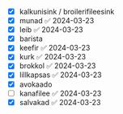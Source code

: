 - [x] kalkunisink / broilerifileesink
- [x] munad ✅ 2024-03-23
- [x] leib ✅ 2024-03-23
- [x] barista
- [x] keefir ✅ 2024-03-23
- [x] kurk ✅ 2024-03-23
- [x] brokkol ✅ 2024-03-23
- [x] lillkapsas ✅ 2024-03-23
- [x] avokaado
- [ ] kanafilee ✅ 2024-03-23
- [x] salvakad ✅ 2024-03-23